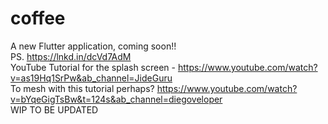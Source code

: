 # coffee

A new Flutter application, coming soon!! </br>
PS. https://lnkd.in/dcVd7AdM </br>
YouTube Tutorial for the splash screen - https://www.youtube.com/watch?v=as19Hq1SrPw&ab_channel=JideGuru </br>
To mesh with this tutorial perhaps? https://www.youtube.com/watch?v=bYqeGigTsBw&t=124s&ab_channel=diegoveloper </br>
WIP TO BE UPDATED
